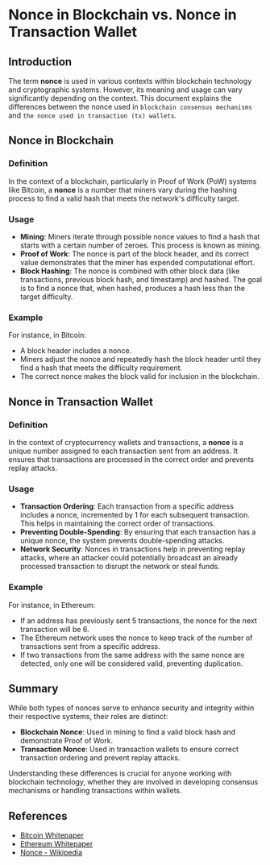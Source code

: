 # Nonce in Blockchain vs. Nonce in Transaction Wallet

## Introduction

The term **nonce** is used in various contexts within blockchain technology and cryptographic systems. However, its meaning and usage can vary significantly depending on the context.
This document explains the differences between the nonce used in `blockchain consensus mechanisms` and `the nonce used in transaction (tx) wallets`.

## Nonce in Blockchain

### Definition

In the context of a blockchain, particularly in Proof of Work (PoW) systems like Bitcoin, a **nonce** is a number that miners vary during the hashing process to find a valid hash that meets the network's difficulty target.

### Usage

- **Mining**: Miners iterate through possible nonce values to find a hash that starts with a certain number of zeroes. This process is known as mining.
- **Proof of Work**: The nonce is part of the block header, and its correct value demonstrates that the miner has expended computational effort.
- **Block Hashing**: The nonce is combined with other block data (like transactions, previous block hash, and timestamp) and hashed. The goal is to find a nonce that, when hashed, produces a hash less than the target difficulty.

### Example

For instance, in Bitcoin:

- A block header includes a nonce.
- Miners adjust the nonce and repeatedly hash the block header until they find a hash that meets the difficulty requirement.
- The correct nonce makes the block valid for inclusion in the blockchain.

## Nonce in Transaction Wallet

### Definition

In the context of cryptocurrency wallets and transactions, a **nonce** is a unique number assigned to each transaction sent from an address. It ensures that transactions are processed in the correct order and prevents replay attacks.

### Usage

- **Transaction Ordering**: Each transaction from a specific address includes a nonce, incremented by 1 for each subsequent transaction. This helps in maintaining the correct order of transactions.
- **Preventing Double-Spending**: By ensuring that each transaction has a unique nonce, the system prevents double-spending attacks.
- **Network Security**: Nonces in transactions help in preventing replay attacks, where an attacker could potentially broadcast an already processed transaction to disrupt the network or steal funds.

### Example

For instance, in Ethereum:

- If an address has previously sent 5 transactions, the nonce for the next transaction will be 6.
- The Ethereum network uses the nonce to keep track of the number of transactions sent from a specific address.
- If two transactions from the same address with the same nonce are detected, only one will be considered valid, preventing duplication.

## Summary

While both types of nonces serve to enhance security and integrity within their respective systems, their roles are distinct:

- **Blockchain Nonce**: Used in mining to find a valid block hash and demonstrate Proof of Work.
- **Transaction Nonce**: Used in transaction wallets to ensure correct transaction ordering and prevent replay attacks.

Understanding these differences is crucial for anyone working with blockchain technology, whether they are involved in developing consensus mechanisms or handling transactions within wallets.

## References

- [Bitcoin Whitepaper](https://bitcoin.org/bitcoin.pdf)
- [Ethereum Whitepaper](https://ethereum.org/en/whitepaper/)
- [Nonce - Wikipedia](https://en.wikipedia.org/wiki/Cryptographic_nonce)
